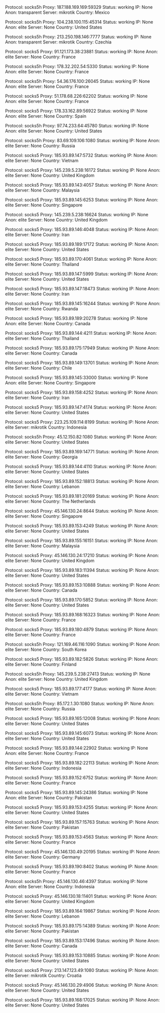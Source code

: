 Protocol: socks5h
Proxy: 187.188.169.169:59329
Status: working
IP: None
Anon: transparent
Server: mikrotik
Country: Mexico

Protocol: socks5h
Proxy: 104.238.100.115:45314
Status: working
IP: None
Anon: elite
Server: None
Country: United States

Protocol: socks5h
Proxy: 213.250.198.146:7777
Status: working
IP: None
Anon: transparent
Server: mikrotik
Country: Czechia

Protocol: socks5
Proxy: 91.121.173.38:23881
Status: working
IP: None
Anon: elite
Server: None
Country: France

Protocol: socks5h
Proxy: 178.32.202.54:5330
Status: working
IP: None
Anon: elite
Server: None
Country: France

Protocol: socks5h
Proxy: 54.36.176.100:26045
Status: working
IP: None
Anon: elite
Server: None
Country: France

Protocol: socks5
Proxy: 51.178.68.226:62202
Status: working
IP: None
Anon: elite
Server: None
Country: France

Protocol: socks5
Proxy: 178.33.162.89:56922
Status: working
IP: None
Anon: elite
Server: None
Country: Spain

Protocol: socks5h
Proxy: 97.74.233.64:45780
Status: working
IP: None
Anon: elite
Server: None
Country: United States

Protocol: socks5h
Proxy: 83.69.109.106:1080
Status: working
IP: None
Anon: elite
Server: None
Country: Russia

Protocol: socks5
Proxy: 185.93.89.147:5732
Status: working
IP: None
Anon: elite
Server: None
Country: Vietnam

Protocol: socks5
Proxy: 145.239.5.238:16172
Status: working
IP: None
Anon: elite
Server: None
Country: United Kingdom

Protocol: socks5
Proxy: 185.93.89.143:4057
Status: working
IP: None
Anon: elite
Server: None
Country: Malaysia

Protocol: socks5
Proxy: 185.93.89.145:6253
Status: working
IP: None
Anon: elite
Server: None
Country: Singapore

Protocol: socks5
Proxy: 145.239.5.238:16624
Status: working
IP: None
Anon: elite
Server: None
Country: United Kingdom

Protocol: socks5
Proxy: 185.93.89.146:4048
Status: working
IP: None
Anon: elite
Server: None
Country: Iran

Protocol: socks5
Proxy: 185.93.89.189:17172
Status: working
IP: None
Anon: elite
Server: None
Country: United States

Protocol: socks5
Proxy: 185.93.89.170:4061
Status: working
IP: None
Anon: elite
Server: None
Country: Thailand

Protocol: socks5
Proxy: 185.93.89.147:5999
Status: working
IP: None
Anon: elite
Server: None
Country: United States

Protocol: socks5
Proxy: 185.93.89.147:18473
Status: working
IP: None
Anon: elite
Server: None
Country: Iran

Protocol: socks5
Proxy: 185.93.89.145:16244
Status: working
IP: None
Anon: elite
Server: None
Country: Rwanda

Protocol: socks5
Proxy: 185.93.89.189:20278
Status: working
IP: None
Anon: elite
Server: None
Country: Canada

Protocol: socks5
Proxy: 185.93.89.144:4211
Status: working
IP: None
Anon: elite
Server: None
Country: Thailand

Protocol: socks5
Proxy: 185.93.89.175:17949
Status: working
IP: None
Anon: elite
Server: None
Country: Canada

Protocol: socks5
Proxy: 185.93.89.149:13701
Status: working
IP: None
Anon: elite
Server: None
Country: Chile

Protocol: socks5
Proxy: 185.93.89.145:33000
Status: working
IP: None
Anon: elite
Server: None
Country: Singapore

Protocol: socks5
Proxy: 185.93.89.158:4252
Status: working
IP: None
Anon: elite
Server: None
Country: Iran

Protocol: socks5
Proxy: 185.93.89.147:4174
Status: working
IP: None
Anon: elite
Server: None
Country: United States

Protocol: socks5
Proxy: 223.25.109.114:8199
Status: working
IP: None
Anon: elite
Server: mikrotik
Country: Indonesia

Protocol: socks5h
Proxy: 45.12.150.82:1080
Status: working
IP: None
Anon: elite
Server: None
Country: United States

Protocol: socks5
Proxy: 185.93.89.169:14771
Status: working
IP: None
Anon: elite
Server: None
Country: Georgia

Protocol: socks5
Proxy: 185.93.89.144:4110
Status: working
IP: None
Anon: elite
Server: None
Country: United States

Protocol: socks5
Proxy: 185.93.89.152:18813
Status: working
IP: None
Anon: elite
Server: None
Country: Lebanon

Protocol: socks5
Proxy: 185.93.89.181:20169
Status: working
IP: None
Anon: elite
Server: None
Country: The Netherlands

Protocol: socks5
Proxy: 45.146.130.24:8644
Status: working
IP: None
Anon: elite
Server: None
Country: Singapore

Protocol: socks5
Proxy: 185.93.89.153:4249
Status: working
IP: None
Anon: elite
Server: None
Country: United States

Protocol: socks5
Proxy: 185.93.89.155:16151
Status: working
IP: None
Anon: elite
Server: None
Country: Malaysia

Protocol: socks5
Proxy: 45.146.130.24:17210
Status: working
IP: None
Anon: elite
Server: None
Country: United Kingdom

Protocol: socks5
Proxy: 185.93.89.183:11394
Status: working
IP: None
Anon: elite
Server: None
Country: United States

Protocol: socks5
Proxy: 185.93.89.153:10888
Status: working
IP: None
Anon: elite
Server: None
Country: Canada

Protocol: socks5
Proxy: 185.93.89.170:5852
Status: working
IP: None
Anon: elite
Server: None
Country: United States

Protocol: socks5
Proxy: 185.93.89.168:16323
Status: working
IP: None
Anon: elite
Server: None
Country: France

Protocol: socks5
Proxy: 185.93.89.180:4879
Status: working
IP: None
Anon: elite
Server: None
Country: France

Protocol: socks5h
Proxy: 121.169.46.116:1090
Status: working
IP: None
Anon: elite
Server: None
Country: South Korea

Protocol: socks5
Proxy: 185.93.89.182:5826
Status: working
IP: None
Anon: elite
Server: None
Country: Finland

Protocol: socks5h
Proxy: 145.239.5.238:27413
Status: working
IP: None
Anon: elite
Server: None
Country: United Kingdom

Protocol: socks5
Proxy: 185.93.89.177:4177
Status: working
IP: None
Anon: elite
Server: None
Country: Vietnam

Protocol: socks5h
Proxy: 85.172.1.30:1080
Status: working
IP: None
Anon: elite
Server: None
Country: Russia

Protocol: socks5
Proxy: 185.93.89.165:12008
Status: working
IP: None
Anon: elite
Server: None
Country: United States

Protocol: socks5
Proxy: 185.93.89.145:6073
Status: working
IP: None
Anon: elite
Server: None
Country: United States

Protocol: socks5
Proxy: 185.93.89.144:22902
Status: working
IP: None
Anon: elite
Server: None
Country: France

Protocol: socks5
Proxy: 185.93.89.182:22113
Status: working
IP: None
Anon: elite
Server: None
Country: Indonesia

Protocol: socks5
Proxy: 185.93.89.152:6752
Status: working
IP: None
Anon: elite
Server: None
Country: France

Protocol: socks5
Proxy: 185.93.89.145:24386
Status: working
IP: None
Anon: elite
Server: None
Country: Pakistan

Protocol: socks5
Proxy: 185.93.89.153:4255
Status: working
IP: None
Anon: elite
Server: None
Country: United States

Protocol: socks5
Proxy: 185.93.89.157:15763
Status: working
IP: None
Anon: elite
Server: None
Country: Pakistan

Protocol: socks5
Proxy: 185.93.89.153:4563
Status: working
IP: None
Anon: elite
Server: None
Country: France

Protocol: socks5
Proxy: 45.146.130.49:20195
Status: working
IP: None
Anon: elite
Server: None
Country: Germany

Protocol: socks5
Proxy: 185.93.89.190:8402
Status: working
IP: None
Anon: elite
Server: None
Country: France

Protocol: socks5h
Proxy: 45.146.130.46:4397
Status: working
IP: None
Anon: elite
Server: None
Country: Indonesia

Protocol: socks5
Proxy: 45.146.130.18:11401
Status: working
IP: None
Anon: elite
Server: None
Country: United Kingdom

Protocol: socks5
Proxy: 185.93.89.164:19867
Status: working
IP: None
Anon: elite
Server: None
Country: Lebanon

Protocol: socks5
Proxy: 185.93.89.175:14389
Status: working
IP: None
Anon: elite
Server: None
Country: Pakistan

Protocol: socks5
Proxy: 185.93.89.153:17496
Status: working
IP: None
Anon: elite
Server: None
Country: Canada

Protocol: socks5
Proxy: 185.93.89.153:10885
Status: working
IP: None
Anon: elite
Server: None
Country: United States

Protocol: socks5
Proxy: 213.147.123.49:1080
Status: working
IP: None
Anon: elite
Server: mikrotik
Country: Croatia

Protocol: socks5
Proxy: 45.146.130.29:4906
Status: working
IP: None
Anon: elite
Server: None
Country: United States

Protocol: socks5
Proxy: 185.93.89.168:17025
Status: working
IP: None
Anon: elite
Server: None
Country: United States

